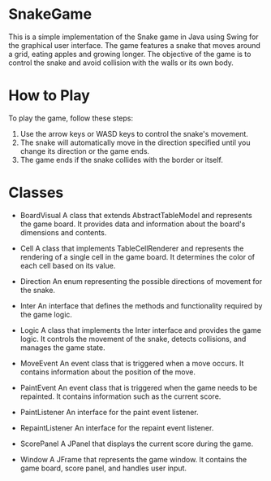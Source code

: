 # SnakeGame
This is a simple implementation of the Snake game in Java using Swing for the graphical user interface. The game features a snake that moves around a grid, eating apples and growing longer. The objective of the game is to control the snake and avoid collision with the walls or its own body.

# How to Play
To play the game, follow these steps:

1. Use the arrow keys or WASD keys to control the snake's movement.
2. The snake will automatically move in the direction specified until you change its direction or the game ends.
3. The game ends if the snake collides with the border or itself.

# Classes
* BoardVisual
A class that extends AbstractTableModel and represents the game board. It provides data and information about the board's dimensions and contents.

* Cell
A class that implements TableCellRenderer and represents the rendering of a single cell in the game board. It determines the color of each cell based on its value.

* Direction
An enum representing the possible directions of movement for the snake.

* Inter
An interface that defines the methods and functionality required by the game logic.

* Logic
A class that implements the Inter interface and provides the game logic. It controls the movement of the snake, detects collisions, and manages the game state.

* MoveEvent
An event class that is triggered when a move occurs. It contains information about the position of the move.

* PaintEvent
An event class that is triggered when the game needs to be repainted. It contains information such as the current score.

* PaintListener
An interface for the paint event listener.

* RepaintListener
An interface for the repaint event listener.

* ScorePanel
A JPanel that displays the current score during the game.

* Window
A JFrame that represents the game window. It contains the game board, score panel, and handles user input.
